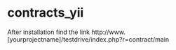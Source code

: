 # contracts_yii
After installation find the link http://www.[yourprojectname]/testdrive/index.php?r=contract/main
